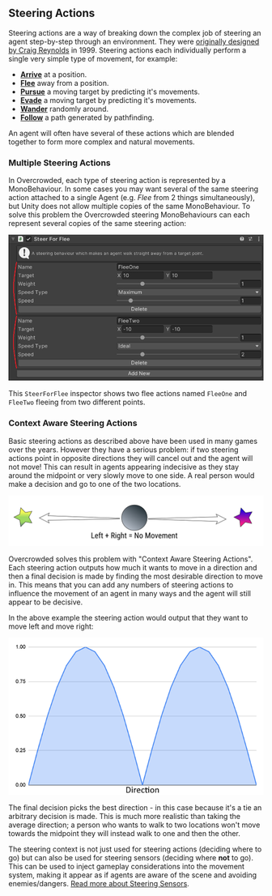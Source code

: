 ## Steering Actions

Steering actions are a way of breaking down the complex job of steering an agent step-by-step through an environment. They were [originally designed by Craig Reynolds](http://www.red3d.com/cwr/steer/gdc99/) in 1999. Steering actions each individually perform a single very simple type of movement, for example:

 - [**Arrive**](../../Reference/MonoBehaviours/Steering/SteerForArrival) at a position.
 - [**Flee**](../../Reference/MonoBehaviours/Steering/SteerForFlee) away from a position.
 - [**Pursue**](../../Reference/MonoBehaviours/Steering/SteerForPursue) a moving target by predicting it's movements.
 - [**Evade**](../../Reference/MonoBehaviours/Steering/SteerForEvade) a moving target by predicting it's movements.
 - [**Wander**](../../Reference/Monobehaviours/Steering/SteerForWander) randomly around.
 - [**Follow**](../../Reference/MonoBehaviours/Steering/SteerForGoal) a path generated by pathfinding.

An agent will often have several of these actions which are blended together to form more complex and natural movements.

### Multiple Steering Actions

In Overcrowded, each type of steering action is represented by a MonoBehaviour. In some cases you may want several of the same steering action attached to a single Agent (e.g. _Flee_ from 2 things simultaneously), but Unity does not allow multiple copies of the same MonoBehaviour. To solve this problem the Overcrowded steering MonoBehaviours can each represent several copies of the same steering action:

![Two Instances Of SteerForFlee](../../images/SteerForFleeTwoInstances.png)

This `SteerForFlee` inspector shows two flee actions named `FleeOne` and `FleeTwo` fleeing from two different points.

### Context Aware Steering Actions

Basic steering actions as described above have been used in many games over the years. However they have a serious problem: if two steering actions point in opposite directions they will cancel out and the agent will not move! This can result in agents appearing indecisive as they stay around the midpoint or very slowly move to one side. A real person would make a decision and go to one of the two locations.

![Indecisive Agent](../../images/SteeringBehavioursNoMovement.png)

Overcrowded solves this problem with "Context Aware Steering Actions". Each steering action outputs how much it wants to move in a direction and then a final decision is made by finding the most desirable direction to move in. This means that you can add any numbers of steering actions to influence the movement of an agent in many ways and the agent will still appear to be decisive.

In the above example the steering action would output that they want to move left and move right:

![Steering Context Graph](../../images/SteeringContextGraph.png)

The final decision picks the best direction - in this case because it's a tie an arbitrary decision is made. This is much more realistic than taking the average direction; a person who wants to walk to two locations won't move towards the midpoint they will instead walk to one and then the other.

The steering context is not just used for steering actions (deciding where to go) but can also be used for steering sensors (deciding where **not** to go). This can be used to inject gameplay considerations into the movement system, making it appear as if agents are aware of the scene and avoiding enemies/dangers. [Read more about Steering Sensors](../SteeringSensors).